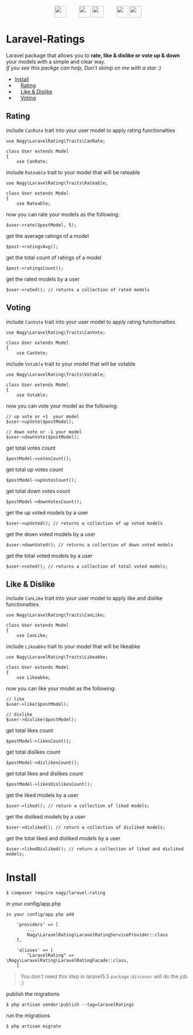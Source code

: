 <p align="center">
    <img src="https://image.ibb.co/eGKPgw/if_019_Star_2792947.png" width=32> &nbsp; &nbsp; &nbsp; &nbsp;
    <img src="https://image.ibb.co/nKBn1w/if_like_thumbs_up_hand_social_media_1169159.png" width=32>
    <img src="https://image.ibb.co/jq0rTb/if_thumbs_down_hand_social_media_dislike_1169174.png" width=32>
    &nbsp; &nbsp; &nbsp; &nbsp;
    <img src="https://image.ibb.co/hgco8b/if_chevron_up_173180.png" width=32>
    <img src="https://image.ibb.co/bANzEG/if_chevron_down_173177.png" width=32>
</p>

# Laravel-Ratings
Laravel package that allows you to **rate,  like & dislike or vote up & down** your models with a simple and clear way. <br>
*If you see this packge can help, Don't skimp on me with a star :)*

* [Install](https://github.com/mohamednagy/Laravel-rating#install)
* <img src="https://image.ibb.co/eGKPgw/if_019_Star_2792947.png" width=12> [Rating](https://github.com/mohamednagy/Laravel-rating#rating)
* <img src="https://image.ibb.co/nKBn1w/if_like_thumbs_up_hand_social_media_1169159.png" width=12> [Like & Dislike](https://github.com/mohamednagy/Laravel-rating#like--dislike)
* <img src="https://image.ibb.co/hgco8b/if_chevron_up_173180.png" width=12> [Voting](https://github.com/mohamednagy/Laravel-rating#voting)


## Rating
include `CanRate` trait into your user model to apply rating functionalties
```
use Nagy\LaravelRating\Traits\CanRate;

class User extends Model
{
    use CanRate;
```
include `Rateable` trait to your model that will be rateable
```
use Nagy\LaravelRating\Traits\Rateable;

class User extends Model
{
    use Rateable;
```

now you can rate your models as the following:
```
$user->rate($postModel, 5);
```
get the average ratings of a model
```
$post->ratingsAvg();
```
get the total count of ratings of a model
```
$post->ratingsCount();
```

get the rated models by a user
```
$user->rated(); // returns a collection of rated models
```

## Voting
include `CanVote` trait into your user model to apply rating functionalties
```
use Nagy\LaravelRating\Traits\CanVote;

class User extends Model
{
    use CanVote;
```
include `Votable` trait to your model that will be votable
```
use Nagy\LaravelRating\Traits\Votable;

class User extends Model
{
    use Votable;
```
now you can vote your model as the following:
```
// up vote or +1  your model
$user->upVote($postModel);

// down vote or -1 your model
$user->downVote($postModel);
```
get total votes count
```
$postModel->votesCount();
```
get total up votes count
```
$postModel->upVotesCount();
```
get total down votes count
```
$postModel->downVotesCount();
```

get the up voted models by a user
```
$user->upVoted(); // returns a collection of up voted models
```

get the down voted models by a user
```
$user->downVoted(); // returns a collection of down voted models
```

get the total voted models by a user
```
$user->voted(); // returns a collection of total voted models;
```

## Like & Dislike
include `CanLike` trait into your user model to apply like and dislike functionalties
```
use Nagy\LaravelRating\Traits\CanLike;

class User extends Model
{
    use CanLike;
```
include `Likeabke` trait to your model that will be likeabke
```
use Nagy\LaravelRating\Traits\Likeabke;

class User extends Model
{
    use Likeabke;
```
now you can like your model as the following:
```
// like
$user->like($postModel);

// dislike
$user->dislike($postModel);
```
get total likes count
```
$postModel->likesCount();
```
get total dislikes count
```
$postModel->dislikesCount();
```
get total likes and dislikes count
```
$postModel->likesDislikesCount();
```
get the liked models by a user
```
$user->liked(); // return a collection of liked models;
```
get the disliked models by a user
```
$user->disliked(); // return a collection of disliked models;
```
get the total liked and disliked models by a user
```
$user->likedDisliked(); // return a collection of liked and disliked models;
```

# Install

```
$ composer require nagy/laravel-rating
```

in your config/app.php
```
in your config/app.php add

    'providers' => [
        ...
        Nagy\LaravelRating\LaravelRatingServiceProvider::class
    ],

    'aliases' => [
        "LaravelRating" => \Nagy\LaravelRating\LaravelRatingFacade::class,
    ]
```
> You don't need this step in laravel5.5 `package:discover`  will do the job :)

publish the migrations
```
$ php artisan vendor:publish --tag=laravelRatings
```

run the migrations
```
$ php artisan migrate
```


